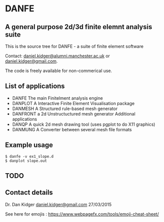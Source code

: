 # DANFE 
## A general purpose 2d/3d finite elemnt analysis suite
This is the source tree for DANFE - a suite of finite element software

Contact:  daniel.kidger@alumni.manchester.ac.uk or daniel.kidger@gmail.com.

The code is freely available for non-commerical use.

## List of applications
- DANFE The main Finitelment analysis engine
- DANPLOT A  Interactive Finite Element Visualisation package
- DANMESH A Structured rule-based mesh generator
- DANFRONT a 2d Unstructuctured mesh generator
Additional applications
- DANQP A quick 2d mesh drawing tool (uses pgplot to do X11 graphics)
- DANMUNG A Converter between several mesh file formats


## Example usage

```
$ danfe -v ex1_slope.d
$ danplot slope.out
```


## TODO

## Contact details

Dr. Dan Kidger
daniel.kidger@gmail.com
27/03/2015



See here for emojis : https://www.webpagefx.com/tools/emoji-cheat-sheet/
